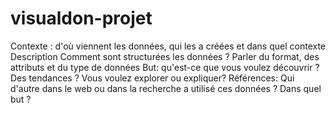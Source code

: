 # visualdon-projet

Contexte : d'où viennent les données, qui les a créées et dans quel contexte
Description Comment sont structurées les données ? Parler du format, des attributs et du type de données
But: qu'est-ce que vous voulez découvrir ? Des tendances ? Vous voulez explorer ou expliquer?
Références: Qui d'autre dans le web ou dans la recherche a utilisé ces données ? Dans quel but ?
